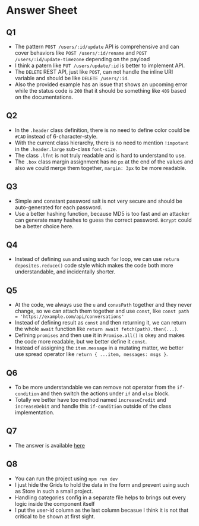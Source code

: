 # Answer Sheet

## Q1

- The pattern `POST /users/:id/update` API is comprehensive and can cover behaviors like `POST /users/:id/rename` and `POST /users/:id/update-timezone` depending on the payload
- I think a patern like `PUT /users/update/:id` is better to implement API.
- The `DELETE` REST API, just like `POST`, can not handle the inline URI variable and should be like `DELETE /users/:id`.
- Also the provided example has an issue that shows an upcoming error while the status code is `200` that it should be something like `409` based on the documentations.

## Q2

- In the `.header` class definition, there is no need to define color could be `#CAD` instead of 6-character-style.
- With the current class hierarchy, there is no need to mention `!impotant` in the `.header.large` sub-class `font-size`.
- The class `.lfnt` is not truly readable and is hard to understand to use.
- The `.box` class margin assignment has no `px` at the end of the values and also we could merge them together, `margin: 3px` to be more readable.

## Q3

- Simple and constant password salt is not very secure and should be auto-generated for each password.
- Use a better hashing function, because MD5 is too fast and an attacker can generate many hashes to guess the correct password. `Bcrypt` could be a better choice here.

## Q4

- Instead of defining `sum` and using such `for` loop, we can use `return deposites.reduce()` code style which makes the code both more understandable, and incidentally shorter.

## Q5

- At the code, we always use the `u` and `convsPath` together and they never change, so we can attach them together and use `const`, like `const path = 'https://example.com/api/conversations'`
- Instead of defining result as `const` and then returning it, we can return the whole `await` function like `return await fetch(path).then(...)`.
- Defining `promises` and then use it in `Promise.all()` is okey and makes the code more readable, but we better define it `const`.
- Instead of assigning the `item.message` in a mutating matter, we better use spread operator like `return { ...item, messages: msgs }`.

## Q6

- To be more understandable we can remove not operator from the `if-condition` and then switch the actions under `if` and `else` block.
- Totally we better have too method named `increaseCredit` and `increaseDebit` and handle this `if-condition` outside of the class implementation.

## Q7

- The answer is available [here](src/q7.js)

## Q8

- You can run the project using `npm run dev`
- I just hide the Grids to hold the data in the form and prevent using such as Store in such a small project.
- Handling categories config in a separate file helps to brings out every logic inside the component itself
- I put the user-id column as the last column becasue I think it is not that critical to be shown at first sight.
